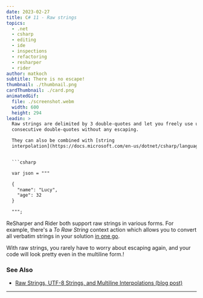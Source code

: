```yaml
---
date: 2023-02-27
title: C# 11 - Raw strings
topics:
  - .net
  - csharp
  - editing
  - ide
  - inspections
  - refactoring
  - resharper
  - rider
author: matkoch
subtitle: There is no escape!
thumbnail: ./thumbnail.png
cardThumbnail: ./card.png
animatedGif:
  file: ./screenshot.webm
  width: 600
  height: 294
leadin: >
  Raw strings are delimited by 3 double-quotes and let you freely use up to 2
  consecutive double-quotes without any escaping.

  They can also be combined with [string
  interpolation](https://docs.microsoft.com/en-us/dotnet/csharp/language-reference/tokens/interpolated).


  ```csharp

  var json = """

  {
    "name": "Lucy",
    "age": 32
  }

  """;

  ```


  ReSharper and Rider both support raw strings in various forms. For example,
  there's a *To Raw String* context action which allows you to convert all
  verbatim strings in your solution [in one
  go](https://www.jetbrains.com/help/rider/Coding_Assistance__Context_Actions.html#scope).


  With raw strings, you rarely have to worry about escaping again, and your code
  will look pretty even in the multiline form.!


  ### See Also

  - [Raw Strings, UTF-8 Strings, and Multiline Interpolations (blog
  post)](https://blog.jetbrains.com/dotnet/2023/02/27/raw-strings-utf-8-strings-multiline-interpolations-using-csharp-11-in-rider-and-resharper/)
---
```


